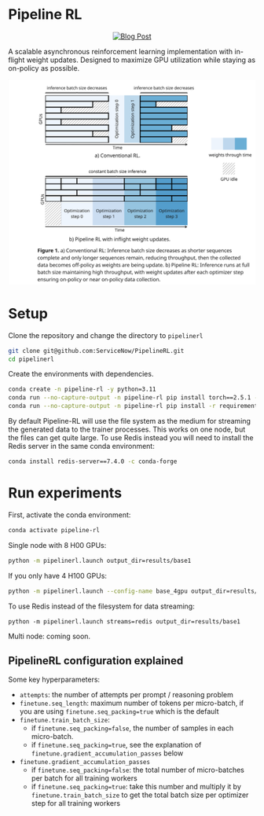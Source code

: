 Pipeline RL
=================

<p align="center">
  <a href="https://huggingface.co/blog/ServiceNow/pipelinerl/" target="_blank">
    <img src="https://img.shields.io/badge/📝%20Read%20our%20Blog%20Post-4B32C3?style=for-the-badge" alt="Blog Post" width="300">
  </a>
</p>

A scalable asynchronous reinforcement learning implementation with in-flight weight updates. Designed to maximize GPU utilization while staying as on-policy as possible.

<p align="center">
    <img src="figure1.jpg" alt="Pipeline-RL Architecture" width="600">
</p>

# Setup

Clone the repository and change the directory to `pipelinerl`
```bash
git clone git@github.com:ServiceNow/PipelineRL.git
cd pipelinerl
```

Create the environments with dependencies.
```bash
conda create -n pipeline-rl -y python=3.11
conda run --no-capture-output -n pipeline-rl pip install torch==2.5.1 --index-url https://download.pytorch.org/whl/cu121 
conda run --no-capture-output -n pipeline-rl pip install -r requirements.txt --no-build-isolation
```

By default Pipeline-RL will use the file system as the medium for streaming the generated data to the trainer processes. This works on one node, but the files can get quite large. To use Redis instead you will need to install the Redis server in the same conda environment:
```bash
conda install redis-server==7.4.0 -c conda-forge 
```

# Run experiments

First, activate the conda environment:
```bash
conda activate pipeline-rl
```

Single node with 8 H00 GPUs:

```bash
python -m pipelinerl.launch output_dir=results/base1
```

If you only have 4 H100 GPUs:
```bash
python -m pipelinerl.launch --config-name base_4gpu output_dir=results/base1 
```

To use Redis instead of the filesystem for data streaming:
```
python -m pipelinerl.launch streams=redis output_dir=results/base1
```

Multi node: coming soon.

## PipelineRL configuration explained

Some key hyperparameters:
- `attempts`: the number of attempts per prompt / reasoning problem
- `finetune.seq_length`: maximum number of tokens per micro-batch, if you are using `finetune.seq_packing=true` which is the default
- `finetune.train_batch_size`: 
    - if `finetune.seq_packing=false`, the number of samples in each micro-batch.
    - if `finetune.seq_packing=true`, see the explanation of `finetune.gradient_accumulation_passes` below
- `finetune.gradient_accumulation_passes`
    -  if `finetune.seq_packing=false`: the total number of micro-batches per batch for all training workers
    -  if `finetune.seq_packing=true`: take this number and multiply it by `finetune.train_batch_size` to get the total batch size per optimizer step for all training workers 
